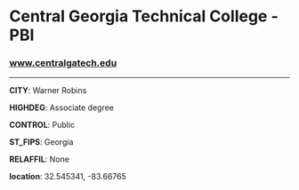 # Central Georgia Technical College - PBI
### www.centralgatech.edu
---
**CITY**: Warner Robins

**HIGHDEG**: Associate degree

**CONTROL**: Public

**ST_FIPS**: Georgia

**RELAFFIL**: None

**location**: 32.545341, -83.66765